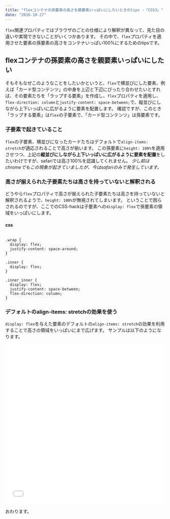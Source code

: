 ```yaml
---
title: "flexコンテナの孫要素の高さを親要素いっぱいにしたいときのtips -『CSS3』"
date: "2016-10-27"
---
```


`flex`関連プロパティではブラウザのごとの仕様により解釈が異なって、見た目の違いや実現できないことがいくつかあります。 その中で、`flex`プロパティを適用させた要素の孫要素の高さをコンテナいっぱい100%にするためのtipsです。

## flexコンテナの孫要素の高さを親要素いっぱいにしたい

そもそもなぜこのようなことをしたいかというと、`flex`で横並びにした要素、例えば「カード型コンテンツ」の中身を上辺と下辺にぴったり合わせたいとすれば、その要素たちを「ラップする要素」を作成し、`flex`プロパティを適用し、`flex-direction: column`と`justify-content: space-between;`で、縦並びにしながら上下いっぱいに広がるように要素を配置します。 確認ですが、このとき「ラップする要素」は`flex`の子要素で、「カード型コンテンツ」は孫要素です。

### 子要素で起きていること

`flex`の子要素、横並びになったカードたちはデフォルトで`align-items: stretch`が適応されることで高さが揃います。 この孫要素に`height: 100%`を適用させつつ、上記の**縦並びにしながら上下いっぱいに広がるように要素を配置**をしたいわけですが、safariでは高さ100%を認識してくれません。 _少し前はchromeでもこの現象が起きていましたが、今はsafariのみで発生しています。_

### 高さが揃えられた子要素たちは高さを持っていないと解釈される

どうやら`flex`プロパティで高さが揃えられた子要素たちは高さを持っていないと解釈されるようで、`height: 100%`が無視されてしまいます。 ということで困らされるのですが、ここでのCSS-hackは子要素への`display: flex`で孫要素の領域をいっぱいにします。

#### css

```

.wrap {
  display: flex;
  justify-content: space-around;
}

.inner {
  display: flex;
}

.inner_inner {
  display: flex;
  justify-content: space-between;
  flex-direction: column;
}
```

### デフォルトのalign-items: stretchの効果を使う

`display: flex`を与えた要素のデフォルトの`align-items: stretch`の効果を利用することで高さの領域をいっぱいにまで広げます。 サンプルは以下のようになります。

<iframe width="100%" height="500" src="//jsfiddle.net/yutousui/6h70yu24/embedded/html,css,result/dark/" allowfullscreen="allowfullscreen" frameborder="0"></iframe>

おわります。
